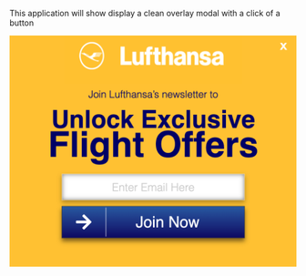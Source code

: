 This application will show display a clean overlay modal with a click of a button

![Alt text](overlay-modal.png?raw=true "pop-up-overlay-modal")
